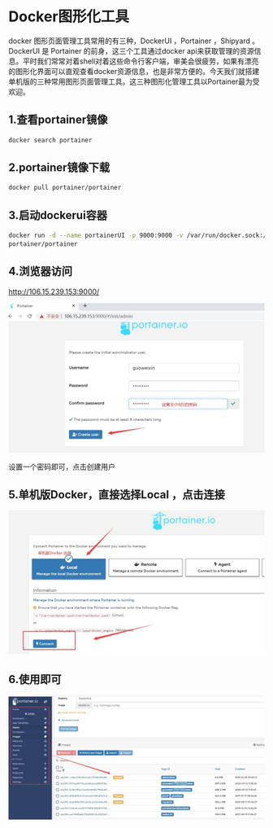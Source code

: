 # Docker图形化工具

docker 图形页面管理工具常用的有三种，DockerUI ，Portainer ，Shipyard 。DockerUI 是 Portainer 的前身，这三个工具通过docker api来获取管理的资源信息。平时我们常常对着shell对着这些命令行客户端，审美会很疲劳，如果有漂亮的图形化界面可以直观查看docker资源信息，也是非常方便的。今天我们就搭建单机版的三种常用图形页面管理工具。这三种图形化管理工具以Portainer最为受欢迎。

## 1.查看portainer镜像

```sh
docker search portainer
```

## 2.portainer镜像下载

```sh
docker pull portainer/portainer
```

## 3.启动dockerui容器

```sh
docker run -d --name portainerUI -p 9000:9000 -v /var/run/docker.sock:/var/run/docker.sock
portainer/portainer
```

## 4.浏览器访问

<http://106.15.239.153:9000/>

![portainer-1](./media/image6-1.jpg)

设置一个密码即可，点击创建用户

## 5.单机版Docker，直接选择Local ，点击连接

![portainer-2](./media/image6-2.jpg)

## 6.使用即可

![portainer-3](./media/image6-3.jpg)
